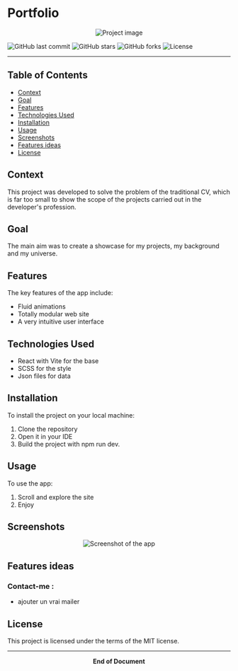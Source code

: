 # Portfolio

<div align="center">
  <img src="main-image-url" alt="Project image">
</div>

![GitHub last commit](https://img.shields.io/github/last-commit/jurichar/jurichar.github.io)
![GitHub stars](https://img.shields.io/github/stars/jurichar/jurichar.github.io)
![GitHub forks](https://img.shields.io/github/forks/jurichar/jurichar.github.io)
![License](https://img.shields.io/github/license/jurichar/jurichar.github.io)

---

## Table of Contents

- [Context](#context)
- [Goal](#goal)
- [Features](#features)
- [Technologies Used](#technologies-used)
- [Installation](#installation)
- [Usage](#usage)
- [Screenshots](#screenshots)
- [Features ideas](#features-ideas)
- [License](#license)

## Context

This project was developed to solve the problem of the traditional CV, which is far too small to show the scope of the projects carried out in the developer's profession.

## Goal

The main aim was to create a showcase for my projects, my background and my universe.

## Features

The key features of the app include:

- Fluid animations
- Totally modular web site
- A very intuitive user interface

## Technologies Used

- React with Vite for the base
- SCSS for the style
- Json files for data

## Installation

To install the project on your local machine:

1. Clone the repository
2. Open it in your IDE
3. Build the project with npm run dev.

## Usage

To use the app:

1. Scroll and explore the site
2. Enjoy

## Screenshots

<div align="center">
  <img src="screenshot-url" alt="Screenshot of the app">
</div>

## Features ideas

### Contact-me :

- ajouter un vrai mailer

## License

This project is licensed under the terms of the MIT license.

---

<div align="center">
  <b>End of Document</b><br>
</div>



